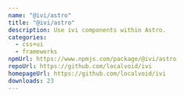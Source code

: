 ```yaml
---
name: "@ivi/astro"
title: "@ivi/astro"
description: Use ivi components within Astro.
categories:
  - css+ui
  - frameworks
npmUrl: https://www.npmjs.com/package/@ivi/astro
repoUrl: https://github.com/localvoid/ivi
homepageUrl: https://github.com/localvoid/ivi
downloads: 23
---
```

